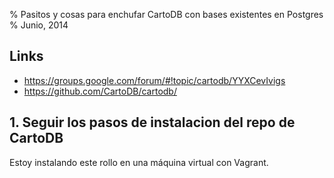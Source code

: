 % Pasitos y cosas para enchufar CartoDB con bases existentes en Postgres
% Junio, 2014

## Links
- https://groups.google.com/forum/#!topic/cartodb/YYXCevIvigs
- https://github.com/CartoDB/cartodb/


## 1. Seguir los pasos de instalacion del repo de CartoDB

Estoy instalando este rollo en una máquina virtual con Vagrant.
